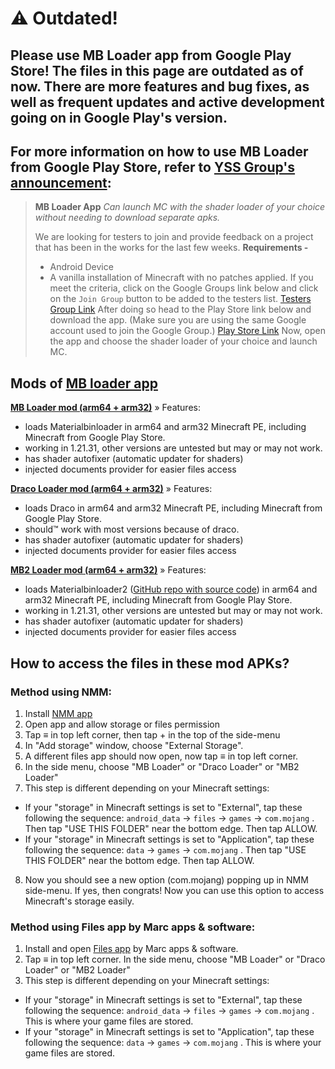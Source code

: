# ⚠️ Outdated!
## Please use MB Loader app from Google Play Store! The files in this page are outdated as of now. There are more features and bug fixes, as well as frequent updates and active development going on in Google Play's version.

## For more information on how to use MB Loader from Google Play Store, refer to [YSS Group's announcement](https://discord.com/channels/738688684223889409/738689909786935336/1337845288374767628):
> **MB Loader App**
> *Can launch MC with the shader loader of your choice without needing to download separate apks.*
> 
> We are looking for testers to join and provide feedback on a project that has been in the works for the last few weeks.
> **Requirements -**
> - Android Device 
> - A vanilla installation of Minecraft with no patches applied.
> If you meet the criteria, click on the Google Groups link below and click on the `Join Group` button to be added to the testers list.
[Testers Group Link](https://groups.google.com/g/mb-loader-testing)
> After doing so head to the Play Store link below and download the app. (Make sure you are using the same Google account used to join the Google Group.)
[Play Store Link](https://play.google.com/store/apps/details?id=io.bambosan.mbloader)
> Now, open the app and choose the shader loader of your choice and launch MC.

## Mods of [MB loader app](<https://github.com/bambosan/MaterialBinLoader-Apk>)

__**[MB Loader mod (arm64 + arm32)](https://raw.githubusercontent.com/CallMeSoumya2063/RandomCoolStuff/main/MB%20Loader_v1.0_arm64_arm32_mod.apk)**__
» Features:
- loads Materialbinloader in arm64 and arm32 Minecraft PE, including Minecraft from Google Play Store.
- working in 1.21.31, other versions are untested but may or may not work.
- has shader autofixer (automatic updater for shaders)
- injected documents provider for easier files access

__**[Draco Loader mod (arm64 + arm32)](https://raw.githubusercontent.com/CallMeSoumya2063/RandomCoolStuff/main/Draco%20Loader_v1.0_arm64_arm32_mod.apk)**__
» Features:
- loads Draco in arm64 and arm32 Minecraft PE, including Minecraft from Google Play Store.
- should™ work with most versions because of draco.
- has shader autofixer (automatic updater for shaders)
- injected documents provider for easier files access

__**[MB2 Loader mod (arm64 + arm32)](https://raw.githubusercontent.com/CallMeSoumya2063/RandomCoolStuff/main/MB2%20Loader_v1.0_arm64_arm32_mod.apk)**__
» Features:
- loads Materialbinloader2 ([GitHub repo with source code](<https://github.com/mcbegamerxx954/mtbinloader2>)) in arm64 and arm32 Minecraft PE, including Minecraft from Google Play Store.
- working in 1.21.31, other versions are untested but may or may not work.
- has shader autofixer (automatic updater for shaders)
- injected documents provider for easier files access

## How to access the files in these mod APKs?

### Method using NMM:
1. Install [NMM app](<https://play.google.com/store/apps/details?id=in.mfile>)
2. Open app and allow storage or files permission 
3. Tap ≡ in top left corner, then tap + in the top of the side-menu
4. In "Add storage" window, choose "External Storage".
5. A different files app should now open, now tap ≡ in top left corner.
6. In the side menu, choose "MB Loader" or "Draco Loader" or "MB2 Loader"
7. This step is different depending on your Minecraft settings:
- If your "storage" in Minecraft settings is set to "External", tap these following the sequence: `android_data` → `files` → `games` → `com.mojang` . Then tap "USE THIS FOLDER" near the bottom edge. Then tap ALLOW.
- If your "storage" in Minecraft settings is set to "Application", tap these following the sequence: `data` → `games` → `com.mojang` . Then tap "USE THIS FOLDER" near the bottom edge. Then tap ALLOW.
8. Now you should see a new option (com.mojang) popping up in NMM side-menu. If yes, then congrats! Now you can use this option to access Minecraft's storage easily.

### Method using Files app by Marc apps & software:
1. Install and open [Files app](<https://play.google.com/store/apps/details?id=com.marc.files>) by Marc apps & software.
2. Tap ≡ in top left corner. In the side menu, choose "MB Loader" or "Draco Loader" or "MB2 Loader"
3. This step is different depending on your Minecraft settings:
- If your "storage" in Minecraft settings is set to "External", tap these following the sequence: `android_data` → `files` → `games` → `com.mojang` . This is where your game files are stored.
- If your "storage" in Minecraft settings is set to "Application", tap these following the sequence: `data` → `games` → `com.mojang` . This is where your game files are stored.
